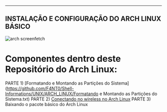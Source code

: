 ----------------------------------------------------------
 INSTALAÇÃO E CONFIGURAÇÃO DO ARCH LINUX BÁSICO
---------------------------------------------------------

 ![arch screenfetch](https://github.com/F4NT0/Shell-Informations/UNIX/ARCH_LINUX/screenfetch-arch-linux.png)

# Componentes dentro deste Repositório do Arch Linux:
  
 PARTE 1) [Formatando e Montando as Partições do Sistema](https://github.com/F4NT0/Shell-Informations/UNIX/ARCH_LINUX/Formatando e Montando as Partições do Sistema.txt)
 PARTE 2) [Conectando no wireless no Arch Linux]()
 PARTE 3) Baixando o pacote básico do Arch Linux

     
